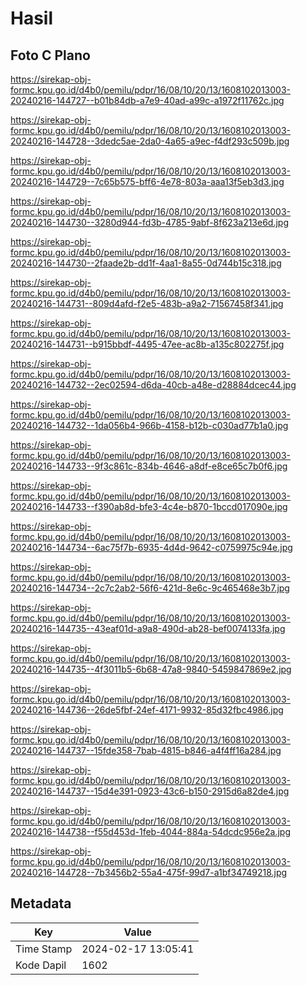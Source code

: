 # Hasil

## Foto C Plano

https://sirekap-obj-formc.kpu.go.id/d4b0/pemilu/pdpr/16/08/10/20/13/1608102013003-20240216-144727--b01b84db-a7e9-40ad-a99c-a1972f11762c.jpg

https://sirekap-obj-formc.kpu.go.id/d4b0/pemilu/pdpr/16/08/10/20/13/1608102013003-20240216-144728--3dedc5ae-2da0-4a65-a9ec-f4df293c509b.jpg

https://sirekap-obj-formc.kpu.go.id/d4b0/pemilu/pdpr/16/08/10/20/13/1608102013003-20240216-144729--7c65b575-bff6-4e78-803a-aaa13f5eb3d3.jpg

https://sirekap-obj-formc.kpu.go.id/d4b0/pemilu/pdpr/16/08/10/20/13/1608102013003-20240216-144730--3280d944-fd3b-4785-9abf-8f623a213e6d.jpg

https://sirekap-obj-formc.kpu.go.id/d4b0/pemilu/pdpr/16/08/10/20/13/1608102013003-20240216-144730--2faade2b-dd1f-4aa1-8a55-0d744b15c318.jpg

https://sirekap-obj-formc.kpu.go.id/d4b0/pemilu/pdpr/16/08/10/20/13/1608102013003-20240216-144731--809d4afd-f2e5-483b-a9a2-71567458f341.jpg

https://sirekap-obj-formc.kpu.go.id/d4b0/pemilu/pdpr/16/08/10/20/13/1608102013003-20240216-144731--b915bbdf-4495-47ee-ac8b-a135c802275f.jpg

https://sirekap-obj-formc.kpu.go.id/d4b0/pemilu/pdpr/16/08/10/20/13/1608102013003-20240216-144732--2ec02594-d6da-40cb-a48e-d28884dcec44.jpg

https://sirekap-obj-formc.kpu.go.id/d4b0/pemilu/pdpr/16/08/10/20/13/1608102013003-20240216-144732--1da056b4-966b-4158-b12b-c030ad77b1a0.jpg

https://sirekap-obj-formc.kpu.go.id/d4b0/pemilu/pdpr/16/08/10/20/13/1608102013003-20240216-144733--9f3c861c-834b-4646-a8df-e8ce65c7b0f6.jpg

https://sirekap-obj-formc.kpu.go.id/d4b0/pemilu/pdpr/16/08/10/20/13/1608102013003-20240216-144733--f390ab8d-bfe3-4c4e-b870-1bccd017090e.jpg

https://sirekap-obj-formc.kpu.go.id/d4b0/pemilu/pdpr/16/08/10/20/13/1608102013003-20240216-144734--6ac75f7b-6935-4d4d-9642-c0759975c94e.jpg

https://sirekap-obj-formc.kpu.go.id/d4b0/pemilu/pdpr/16/08/10/20/13/1608102013003-20240216-144734--2c7c2ab2-56f6-421d-8e6c-9c465468e3b7.jpg

https://sirekap-obj-formc.kpu.go.id/d4b0/pemilu/pdpr/16/08/10/20/13/1608102013003-20240216-144735--43eaf01d-a9a8-490d-ab28-bef0074133fa.jpg

https://sirekap-obj-formc.kpu.go.id/d4b0/pemilu/pdpr/16/08/10/20/13/1608102013003-20240216-144735--4f3011b5-6b68-47a8-9840-5459847869e2.jpg

https://sirekap-obj-formc.kpu.go.id/d4b0/pemilu/pdpr/16/08/10/20/13/1608102013003-20240216-144736--26de5fbf-24ef-4171-9932-85d32fbc4986.jpg

https://sirekap-obj-formc.kpu.go.id/d4b0/pemilu/pdpr/16/08/10/20/13/1608102013003-20240216-144737--15fde358-7bab-4815-b846-a4f4ff16a284.jpg

https://sirekap-obj-formc.kpu.go.id/d4b0/pemilu/pdpr/16/08/10/20/13/1608102013003-20240216-144737--15d4e391-0923-43c6-b150-2915d6a82de4.jpg

https://sirekap-obj-formc.kpu.go.id/d4b0/pemilu/pdpr/16/08/10/20/13/1608102013003-20240216-144738--f55d453d-1feb-4044-884a-54dcdc956e2a.jpg

https://sirekap-obj-formc.kpu.go.id/d4b0/pemilu/pdpr/16/08/10/20/13/1608102013003-20240216-144728--7b3456b2-55a4-475f-99d7-a1bf34749218.jpg


## Metadata

| Key        | Value               |
| ---------- | ------------------- |
| Time Stamp | 2024-02-17 13:05:41 |
| Kode Dapil | 1602                |



